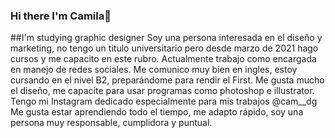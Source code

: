 ### Hi there I'm Camila👋
##I'm studying graphic designer
Soy una persona interesada en el diseño y marketing, no tengo un titulo universitario pero desde marzo de 2021 hago cursos y me capacito en este rubro. Actualmente trabajo como encargada en manejo de redes sociales.
Me comunico muy bien en ingles, estoy cursando en el nivel B2, preparándome para rendir el First.
Me gusta mucho el diseño, me capacite para usar programas como photoshop e illustrator.
Tengo mi Instagram dedicado especialmente para mis trabajos @cam__dg
Me gusta estar aprendiendo todo el tiempo, me adapto rápido, soy una persona muy responsable, cumplidora y puntual.
